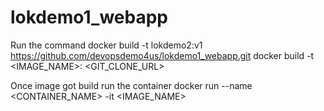 # lokdemo1_webapp

Run the command
docker build -t lokdemo2:v1 https://github.com/devopsdemo4us/lokdemo1_webapp.git
docker build -t <IMAGE_NAME>:<VERSION> <GIT_CLONE_URL>


Once image got build run the container
docker run --name <CONTAINER_NAME> -it <IMAGE_NAME> 
